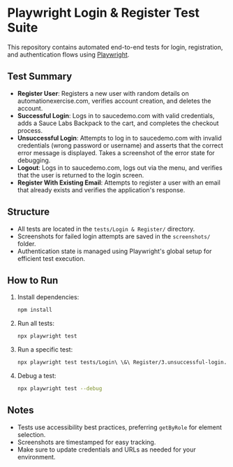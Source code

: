 # Playwright Login & Register Test Suite

This repository contains automated end-to-end tests for login, registration, and authentication flows using [Playwright](https://playwright.dev/).

## Test Summary

- **Register User**: Registers a new user with random details on automationexercise.com, verifies account creation, and deletes the account.
- **Successful Login**: Logs in to saucedemo.com with valid credentials, adds a Sauce Labs Backpack to the cart, and completes the checkout process.
- **Unsuccessful Login**: Attempts to log in to saucedemo.com with invalid credentials (wrong password or username) and asserts that the correct error message is displayed. Takes a screenshot of the error state for debugging.
- **Logout**: Logs in to saucedemo.com, logs out via the menu, and verifies that the user is returned to the login screen.
- **Register With Existing Email**: Attempts to register a user with an email that already exists and verifies the application's response.

## Structure
- All tests are located in the `tests/Login & Register/` directory.
- Screenshots for failed login attempts are saved in the `screenshots/` folder.
- Authentication state is managed using Playwright's global setup for efficient test execution.

## How to Run
1. Install dependencies:
   ```sh
   npm install
   ```
2. Run all tests:
   ```sh
   npx playwright test
   ```
3. Run a specific test:
   ```sh
   npx playwright test tests/Login\ \&\ Register/3.unsuccessful-login.test.js
   ```
4. Debug a test:
   ```sh
   npx playwright test --debug
   ```

## Notes
- Tests use accessibility best practices, preferring `getByRole` for element selection.
- Screenshots are timestamped for easy tracking.
- Make sure to update credentials and URLs as needed for your environment.
